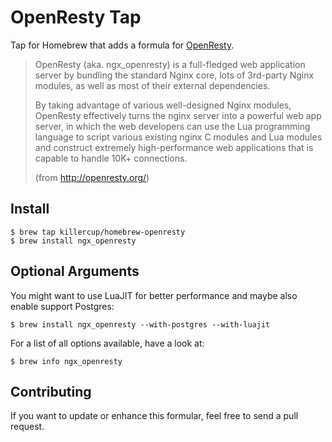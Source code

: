 # OpenResty Tap

Tap for Homebrew that adds a formula for [OpenResty](http://openresty.org/).

> OpenResty (aka. ngx_openresty) is a full-fledged web application server by
> bundling the standard Nginx core, lots of 3rd-party Nginx modules, as well
> as most of their external dependencies.
>
> By taking advantage of various well-designed Nginx modules, OpenResty
> effectively turns the nginx server into a powerful web app server, in which
> the web developers can use the Lua programming language to script various
> existing nginx C modules and Lua modules and construct extremely high-performance
> web applications that is capable to handle 10K+ connections.
>
> (from <http://openresty.org/>)

## Install

    $ brew tap killercup/homebrew-openresty
    $ brew install ngx_openresty

## Optional Arguments

You might want to use LuaJIT for better performance and maybe also enable
support Postgres:

    $ brew install ngx_openresty --with-postgres --with-luajit

For a list of all options available, have a look at:

    $ brew info ngx_openresty

## Contributing

If you want to update or enhance this formular, feel free to send a pull request.


